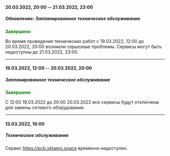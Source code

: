 #### 20.03.2022, 20:00 -- 21.03.2022, 23:00

##### Обновление: Запланированное техническое обслуживание

<span style="color:green">**Завершено**</span>

Во время проведения технических работ с 19.03.2022, 12:00 до 20.03.2022, 20:00 возникли серьезные проблемы. Сервисы могут быть недоступны до 21.03.2022, 23:00.

---

#### 19.03.2022, 12:00 -- 20.03.2022, 20:00 

##### Запланированное техническое обслуживание

<span style="color:green">**Завершено**</span>

С 12:00 19.03.2022 до 20:00 20.03.2022 все сервисы будут отключены для замены сетевого оборудования.

---

#### 13.03.2022, 16:00

##### Техническое обслуживание

Сервис https://pcb.yktaero.space временно недоступен.

